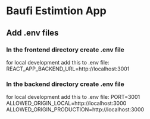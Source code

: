 # Baufi Estimtion App

## Add .env files

### In the frontend directory create .env file

for local development add this to .env file:
REACT_APP_BACKEND_URL=http://localhost:3001

### In the backend directory create .env file

for local development add this to .env file:
PORT=3001
ALLOWED_ORIGIN_LOCAL=http://localhost:3000
ALLOWED_ORIGIN_PRODUCTION=http://localhost:3000
